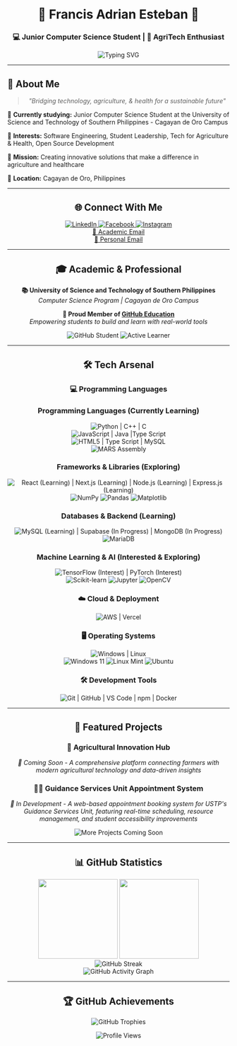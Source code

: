 <div align="center">

# 🎀 Francis Adrian Esteban 🎀
### 💻 Junior Computer Science Student | 🌾 AgriTech Enthusiast

<img src="https://readme-typing-svg.herokuapp.com?font=Fira+Code&size=22&duration=3000&pause=1000&color=FF69B4&center=true&vCenter=true&width=600&lines=Welcome+to+my+GitHub+Profile!;Building+Tech+Solutions+for+Agriculture+%26+Health;Student+Leader+%26+Developer;Open+Source+Enthusiast" alt="Typing SVG" />

</div>

---

## 🎯 About Me

<div align="center">

> *"Bridging technology, agriculture, & health for a sustainable future"*

</div>

🏫 **Currently studying:** Junior Computer Science Student at the University of Science and Technology of Southern Philippines - Cagayan de Oro Campus

🎨 **Interests:** Software Engineering, Student Leadership, Tech for Agriculture & Health, Open Source Development

🎯 **Mission:** Creating innovative solutions that make a difference in agriculture and healthcare

📍 **Location:** Cagayan de Oro, Philippines

---

<div align="center">

## 🌐 Connect With Me

<a href="https://www.linkedin.com/in/esteban-francis-adrian-g-9304a4311/" target="_blank">
<img src="https://img.shields.io/badge/LinkedIn-0A66C2?style=for-the-badge&logo=linkedin&logoColor=white" alt="LinkedIn" />
</a>
<a href="https://www.facebook.com/francis.adrian.141185" target="_blank">
<img src="https://img.shields.io/badge/Facebook-1877F2?style=for-the-badge&logo=facebook&logoColor=white" alt="Facebook" />
</a>
<a href="https://www.instagram.com/adriannotsosmol_/" target="_blank">
<img src="https://img.shields.io/badge/Instagram-E4405F?style=for-the-badge&logo=instagram&logoColor=white" alt="Instagram" />
</a>
<br/>
<a href="mailto:francisadrian.esteban@1.ustp.edu.ph" target="_blank">
📧 Academic Email
</a>
<br/>
<a href="mailto:estebanfrancisadrian@gmail.com" target="_blank">
📧 Personal Email
</a>

---
<div align="center">

## 🎓 Academic & Professional

**📚 University of Science and Technology of Southern Philippines**  
*Computer Science Program | Cagayan de Oro Campus*

**🌟 Proud Member of [GitHub Education](https://education.github.com/)**  
*Empowering students to build and learn with real-world tools*

<img src="https://img.shields.io/badge/GitHub-Student_Pack-blue?style=for-the-badge&logo=github&logoColor=white" alt="GitHub Student" />
<img src="https://img.shields.io/badge/Status-Active_Learner-success?style=for-the-badge" alt="Active Learner" />

</div>

---

<div align="center">

## 🛠️ Tech Arsenal

### 💻 Programming Languages
### Programming Languages (Currently Learning)
<p align="center">
<img src="https://skillicons.dev/icons?i=python,cpp,c" title="Python | C++ | C " />
<br/>
<img src="https://skillicons.dev/icons?i=js,java,typescript" title="JavaScript | Java |Type Script" />
<br/>
<img src="https://skillicons.dev/icons?i=html,css,mysql" title="HTML5 | Type Script | MySQL" />
<br/>
<img src="https://img.shields.io/badge/MARS_Assembly-FF6B35?style=for-the-badge&logo=assembly&logoColor=white" alt="MARS Assembly" title="MARS Assembly (MIPS) (Learning)" />

### Frameworks & Libraries (Exploring)
<p align="center">
<img src="https://skillicons.dev/icons?i=react,nextjs,nodejs,express" title="React (Learning) | Next.js (Learning) | Node.js (Learning) | Express.js (Learning)" />
<br/>
<img src="https://img.shields.io/badge/NumPy-013243?style=for-the-badge&logo=numpy&logoColor=white" alt="NumPy" title="NumPy (Data Science)" />
<img src="https://img.shields.io/badge/Pandas-150458?style=for-the-badge&logo=pandas&logoColor=white" alt="Pandas" title="Pandas (Data Analysis)" />
<img src="https://img.shields.io/badge/Matplotlib-11557c?style=for-the-badge&logo=python&logoColor=white" alt="Matplotlib" title="Matplotlib (Data Visualization)" />
</p>

### Databases & Backend (Learning)
<p align="center">
<img src="https://skillicons.dev/icons?i=mysql,supabase,mongodb" title="MySQL (Learning) | Supabase (In Progress) | MongoDB (In Progress)" />
<br/>
<img src="https://img.shields.io/badge/MariaDB-003545?style=for-the-badge&logo=mariadb&logoColor=white" alt="MariaDB" title="MariaDB (Learning)" />
</p>

### Machine Learning & AI (Interested & Exploring)
<p align="center">
<img src="https://skillicons.dev/icons?i=tensorflow,pytorch" title="TensorFlow (Interest) | PyTorch (Interest)" />
<br/>
<img src="https://img.shields.io/badge/scikit--learn-F7931E?style=for-the-badge&logo=scikit-learn&logoColor=white" alt="Scikit-learn" title="Scikit-learn (Interest)" />
<img src="https://img.shields.io/badge/Jupyter-F37626?style=for-the-badge&logo=jupyter&logoColor=white" alt="Jupyter" title="Jupyter Notebook (Interest)" />
<img src="https://img.shields.io/badge/OpenCV-27338e?style=for-the-badge&logo=OpenCV&logoColor=white" alt="OpenCV" title="OpenCV (Computer Vision Interest)" />
</p>

### ☁️ Cloud & Deployment
<p align="center">
<img src="https://skillicons.dev/icons?i=aws,vercel" title="AWS | Vercel" />
</p>

### 🖥️ Operating Systems
<p align="center">
<img src="https://skillicons.dev/icons?i=windows,linux" title="Windows | Linux" />
<br/>
<img src="https://img.shields.io/badge/Windows_11-0078d4?style=for-the-badge&logo=windows&logoColor=white" alt="Windows 11" title="Windows 11" />
<img src="https://img.shields.io/badge/Linux_Mint-87CF3E?style=for-the-badge&logo=linuxmint&logoColor=white" alt="Linux Mint" title="Linux Mint" />
<img src="https://img.shields.io/badge/Ubuntu-E95420?style=for-the-badge&logo=ubuntu&logoColor=white" alt="Ubuntu" title="Ubuntu" />
</p>

### 🛠️ Development Tools
<p align="center">
<img src="https://skillicons.dev/icons?i=git,github,vscode,npm,docker" title="Git | GitHub | VS Code | npm | Docker" />
</p>

</div>

---

## 🚀 Featured Projects

<div align="center">

### 🌾 Agricultural Innovation Hub
*🔄 Coming Soon - A comprehensive platform connecting farmers with modern agricultural technology and data-driven insights*

### 👨‍⚕️ Guidance Services Unit Appointment System
*🚧 In Development - A web-based appointment booking system for USTP's Guidance Services Unit, featuring real-time scheduling, resource management, and student accessibility improvements*

<img src="https://img.shields.io/badge/More_projects_coming_soon...-FF69B4?style=for-the-badge&logo=github&logoColor=white" alt="More Projects Coming Soon" />

</div>

---

<div align="center">

## 📊 GitHub Statistics

<img height="180em" src="https://github-readme-stats.vercel.app/api?username=AdiFranDev&show_icons=true&theme=radical&include_all_commits=true&count_private=true"/>
<img height="180em" src="https://github-readme-stats.vercel.app/api/top-langs/?username=AdiFranDev&layout=compact&langs_count=8&theme=radical"/>

<br/>

<img src="https://github-readme-streak-stats.herokuapp.com/?user=AdiFranDev&theme=radical" alt="GitHub Streak" />

<br/>

<img src="https://github-readme-activity-graph.vercel.app/graph?username=AdiFranDev&theme=react-dark&hide_border=true" alt="GitHub Activity Graph" />

</div>

---

<div align="center">

## 🏆 GitHub Achievements

<img src="https://github-profile-trophy.vercel.app/?username=AdiFranDev&theme=radical&no-frame=false&no-bg=false&margin-w=4" alt="GitHub Trophies" />

</div>

<div align="center">

![Profile Views](https://komarev.com/ghpvc/?username=AdiFranDev&color=FF69B4&style=for-the-badge&label=Profile+Views)

</div>

